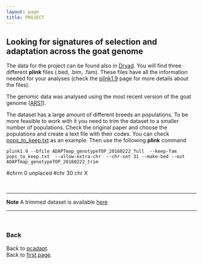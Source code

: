```yaml
---
layout: page
title: PROJECT
---
```


## Looking for signatures of selection and adaptation across the goat genome


 The data for the project can be found also in [Dryad](https://datadryad.org/resource/doi:10.5061/dryad.v8g21pt). You will find three different **plink** files (.bed, .bim, .fam). These files have all the information needed for your analyses (check the [plink1.9](https://www.cog-genomics.org/plink/1.9/formats) page for more details about the files).

The genomic data was analysed using the most recent version of the goat genome ([ARS1](https://www.ncbi.nlm.nih.gov/genome/gdv/browser/?acc=GCF_001704415.1&context=genome)).



The dataset has a large amount of different breeds an populations. To be more feasible to work with it you need to trim the dataset to a smaller number of populations. Check the original paper and choose the populations and create a text file with their 
codes. You can check [pops_to_keep.txt](../data/pops_to_keep.txt) as an example. Then use the following **plink** command

```
plink1.9 --bfile ADAPTmap_genotypeTOP_20160222_full  --keep-fam pops_to_keep.txt  --allow-extra-chr  --chr-set 31 --make-bed --out ADAPTmap_genotypeTOP_20160222_trim
```

#chrm 0 unplaced
#chr 30 chr X


<br/>

-----------------------------------------
**Note**
A trimmed dataset is available [here](../data/goat_trim.zip)

----------------------------------------------------
<br/>

### Back

Back to [pcadapt](./PCadapt.md).   
Back to [first page](../index.md).

